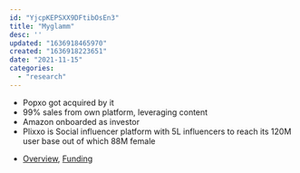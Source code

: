 ```yaml
---
id: "YjcpKEPSXX9DFtibOsEn3"
title: "Myglamm"
desc: ''
updated: "1636918465970"
created: "1636918223651"
date: "2021-11-15"
categories: 
  - "research"
---
```


- Popxo got acquired by it
- 99% sales from own platform, leveraging content
- Amazon onboarded as investor
- Plixxo is Social influencer platform with 5L influencers to reach its 120M user base out of which 88M female 

* [Overview](https://www.businesstoday.in/latest/economy-politics/story/myglamm-aspires-to-be-a-new-age-content-to-commerce-beauty-products-major-291738-2021-03-25), [Funding](https://www.businesstoday.in/latest/economy-politics/story/beauty-brand-myglamm-raises-rs-175-crore-from-amazon-wipro-consumer-291091-2021-03-18)
